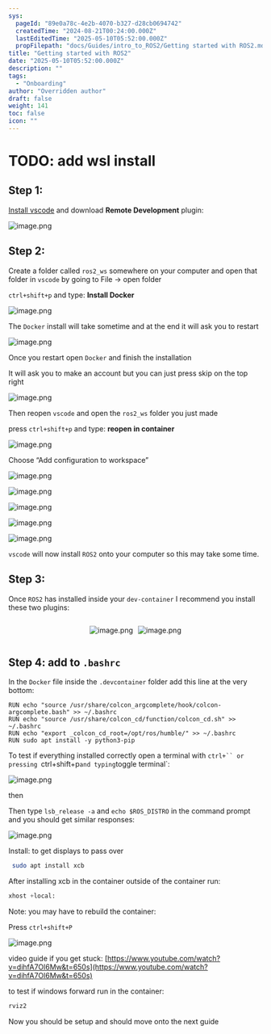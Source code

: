 ```yaml
---
sys:
  pageId: "89e0a78c-4e2b-4070-b327-d28cb0694742"
  createdTime: "2024-08-21T00:24:00.000Z"
  lastEditedTime: "2025-05-10T05:52:00.000Z"
  propFilepath: "docs/Guides/intro_to_ROS2/Getting started with ROS2.md"
title: "Getting started with ROS2"
date: "2025-05-10T05:52:00.000Z"
description: ""
tags:
  - "Onboarding"
author: "Overridden author"
draft: false
weight: 141
toc: false
icon: ""
---
```


# TODO: add wsl install

## Step 1:

[Install vscode](https://code.visualstudio.com/download) and download **Remote Development** plugin:

![image.png](https://prod-files-secure.s3.us-west-2.amazonaws.com/d518164a-d88e-44d1-a4ee-3adb3bd8bce0/efb52993-1881-4a40-b95e-6f020334f022/image.png?X-Amz-Algorithm=AWS4-HMAC-SHA256&X-Amz-Content-Sha256=UNSIGNED-PAYLOAD&X-Amz-Credential=ASIAZI2LB466QGYXRB4W%2F20250614%2Fus-west-2%2Fs3%2Faws4_request&X-Amz-Date=20250614T220730Z&X-Amz-Expires=3600&X-Amz-Security-Token=IQoJb3JpZ2luX2VjEE0aCXVzLXdlc3QtMiJHMEUCIAgLgnE8zFYQIDeORSzx93JTrtnTyJarF3vpiDXQ9uuNAiEApQrpc3ojk9xkM%2BKW0Zvwh76XGFPyqOYuN5AnPhw7wDsq%2FwMINhAAGgw2Mzc0MjMxODM4MDUiDDkt%2Br0w08hVYeqJhCrcA5Z6yOQM%2FU0yOCDPYZGojo1aLHp9%2BGno813t18NutGSFkJFRPgnvwRWculE9vGV%2Bxs3w5O0%2FsPMaKy0%2B2DXUIemfu1mEo6bJIICdepQ%2FSsOvYHv%2FEqnFqF704XMdsPi3EDIDyd%2BdPj1tPTRKlMkXt8OMwK3U9Q3C2XgzWK1k7qXeDZaI7Pp%2F%2BC6%2BK3uz9EICd2G4Mb661BhFEbj5OwEql7TgiUkqx%2FqfFTIFP94yzWq91EWmcLYgMjMM3wSuBu7ln7A8tlOpu9ZZGyDuz10o2DufvaPSiNRelU5yd%2Bz982huXwwierAj%2FUj1A6UmBZHlV29Tb%2B2pA3DfN5m3%2BCEvw11%2Bh0uEiWYkkcJy6aFqgqm64RndAiBj0AKBNj%2FisfCbakMdEx4Ik7O%2FWoLVKP%2B4%2BJD3%2FA65gOOvfoemg8VuUCzpnff0T%2FSuK5gLA6NjM3VUI7i3BfVKWWy6cEGjyLmt2pO4XKpUKuS8tFACnpyN6oFpuhb%2FabPoDH6nPdbVCGLy2iO22GKbq6mU3oJ6j6jmth%2BxS6ZQuvZysPHKvgf7NOsYDWnhZ%2B3jT4CR%2B7vPSw0RlwGnpg6qviRNQz59m7aLghdJYgX9Y1xM4mRbr9XWlJJPkQVK34bv5sDF%2FScAMI3Mt8IGOqUBcMZKfQjXrR5A3a6%2BVZp9hFCvPOgaL4H3PbFgfiDIQ5D375HRKMPsaxDWZRJso3%2B%2Bm5%2FLyg0uvWTO%2BcgD5BmT8sW6XXwfzhzVea%2B%2FQ8x1DL69Z64qHTE4paZZAb%2FmnA0%2B%2B70QE7PVZT7sSKaqpcTErDBHSLAjkQTHIzInAeCGAbCG5skhtvvlyMQ0xzInF3RzMv0AWzd6oMOpLPMgZA8Ekoj2dI%2Bw&X-Amz-Signature=7d0d3ca69568f8ed77a8499399aff08164347496663f2ab65faa0639c2a052f1&X-Amz-SignedHeaders=host&x-amz-checksum-mode=ENABLED&x-id=GetObject)

## Step 2:

Create a folder called `ros2_ws` somewhere on your computer and open that folder in `vscode` by going to File → open folder 

`ctrl+shift+p` and type: **Install Docker**

![image.png](https://prod-files-secure.s3.us-west-2.amazonaws.com/d518164a-d88e-44d1-a4ee-3adb3bd8bce0/2269dc0e-1cd5-47ff-bceb-c04ad9b2eab0/image.png?X-Amz-Algorithm=AWS4-HMAC-SHA256&X-Amz-Content-Sha256=UNSIGNED-PAYLOAD&X-Amz-Credential=ASIAZI2LB466QGYXRB4W%2F20250614%2Fus-west-2%2Fs3%2Faws4_request&X-Amz-Date=20250614T220730Z&X-Amz-Expires=3600&X-Amz-Security-Token=IQoJb3JpZ2luX2VjEE0aCXVzLXdlc3QtMiJHMEUCIAgLgnE8zFYQIDeORSzx93JTrtnTyJarF3vpiDXQ9uuNAiEApQrpc3ojk9xkM%2BKW0Zvwh76XGFPyqOYuN5AnPhw7wDsq%2FwMINhAAGgw2Mzc0MjMxODM4MDUiDDkt%2Br0w08hVYeqJhCrcA5Z6yOQM%2FU0yOCDPYZGojo1aLHp9%2BGno813t18NutGSFkJFRPgnvwRWculE9vGV%2Bxs3w5O0%2FsPMaKy0%2B2DXUIemfu1mEo6bJIICdepQ%2FSsOvYHv%2FEqnFqF704XMdsPi3EDIDyd%2BdPj1tPTRKlMkXt8OMwK3U9Q3C2XgzWK1k7qXeDZaI7Pp%2F%2BC6%2BK3uz9EICd2G4Mb661BhFEbj5OwEql7TgiUkqx%2FqfFTIFP94yzWq91EWmcLYgMjMM3wSuBu7ln7A8tlOpu9ZZGyDuz10o2DufvaPSiNRelU5yd%2Bz982huXwwierAj%2FUj1A6UmBZHlV29Tb%2B2pA3DfN5m3%2BCEvw11%2Bh0uEiWYkkcJy6aFqgqm64RndAiBj0AKBNj%2FisfCbakMdEx4Ik7O%2FWoLVKP%2B4%2BJD3%2FA65gOOvfoemg8VuUCzpnff0T%2FSuK5gLA6NjM3VUI7i3BfVKWWy6cEGjyLmt2pO4XKpUKuS8tFACnpyN6oFpuhb%2FabPoDH6nPdbVCGLy2iO22GKbq6mU3oJ6j6jmth%2BxS6ZQuvZysPHKvgf7NOsYDWnhZ%2B3jT4CR%2B7vPSw0RlwGnpg6qviRNQz59m7aLghdJYgX9Y1xM4mRbr9XWlJJPkQVK34bv5sDF%2FScAMI3Mt8IGOqUBcMZKfQjXrR5A3a6%2BVZp9hFCvPOgaL4H3PbFgfiDIQ5D375HRKMPsaxDWZRJso3%2B%2Bm5%2FLyg0uvWTO%2BcgD5BmT8sW6XXwfzhzVea%2B%2FQ8x1DL69Z64qHTE4paZZAb%2FmnA0%2B%2B70QE7PVZT7sSKaqpcTErDBHSLAjkQTHIzInAeCGAbCG5skhtvvlyMQ0xzInF3RzMv0AWzd6oMOpLPMgZA8Ekoj2dI%2Bw&X-Amz-Signature=3bff0767df04e4850e8de57ee86b7605abca5995c704a4b39fb4ebad700bdde5&X-Amz-SignedHeaders=host&x-amz-checksum-mode=ENABLED&x-id=GetObject)

The `Docker` install will take sometime and at the end it will ask you to restart

![image.png](https://prod-files-secure.s3.us-west-2.amazonaws.com/d518164a-d88e-44d1-a4ee-3adb3bd8bce0/ed233f78-be33-4b1f-b89c-9c346c0e961e/image.png?X-Amz-Algorithm=AWS4-HMAC-SHA256&X-Amz-Content-Sha256=UNSIGNED-PAYLOAD&X-Amz-Credential=ASIAZI2LB466QGYXRB4W%2F20250614%2Fus-west-2%2Fs3%2Faws4_request&X-Amz-Date=20250614T220730Z&X-Amz-Expires=3600&X-Amz-Security-Token=IQoJb3JpZ2luX2VjEE0aCXVzLXdlc3QtMiJHMEUCIAgLgnE8zFYQIDeORSzx93JTrtnTyJarF3vpiDXQ9uuNAiEApQrpc3ojk9xkM%2BKW0Zvwh76XGFPyqOYuN5AnPhw7wDsq%2FwMINhAAGgw2Mzc0MjMxODM4MDUiDDkt%2Br0w08hVYeqJhCrcA5Z6yOQM%2FU0yOCDPYZGojo1aLHp9%2BGno813t18NutGSFkJFRPgnvwRWculE9vGV%2Bxs3w5O0%2FsPMaKy0%2B2DXUIemfu1mEo6bJIICdepQ%2FSsOvYHv%2FEqnFqF704XMdsPi3EDIDyd%2BdPj1tPTRKlMkXt8OMwK3U9Q3C2XgzWK1k7qXeDZaI7Pp%2F%2BC6%2BK3uz9EICd2G4Mb661BhFEbj5OwEql7TgiUkqx%2FqfFTIFP94yzWq91EWmcLYgMjMM3wSuBu7ln7A8tlOpu9ZZGyDuz10o2DufvaPSiNRelU5yd%2Bz982huXwwierAj%2FUj1A6UmBZHlV29Tb%2B2pA3DfN5m3%2BCEvw11%2Bh0uEiWYkkcJy6aFqgqm64RndAiBj0AKBNj%2FisfCbakMdEx4Ik7O%2FWoLVKP%2B4%2BJD3%2FA65gOOvfoemg8VuUCzpnff0T%2FSuK5gLA6NjM3VUI7i3BfVKWWy6cEGjyLmt2pO4XKpUKuS8tFACnpyN6oFpuhb%2FabPoDH6nPdbVCGLy2iO22GKbq6mU3oJ6j6jmth%2BxS6ZQuvZysPHKvgf7NOsYDWnhZ%2B3jT4CR%2B7vPSw0RlwGnpg6qviRNQz59m7aLghdJYgX9Y1xM4mRbr9XWlJJPkQVK34bv5sDF%2FScAMI3Mt8IGOqUBcMZKfQjXrR5A3a6%2BVZp9hFCvPOgaL4H3PbFgfiDIQ5D375HRKMPsaxDWZRJso3%2B%2Bm5%2FLyg0uvWTO%2BcgD5BmT8sW6XXwfzhzVea%2B%2FQ8x1DL69Z64qHTE4paZZAb%2FmnA0%2B%2B70QE7PVZT7sSKaqpcTErDBHSLAjkQTHIzInAeCGAbCG5skhtvvlyMQ0xzInF3RzMv0AWzd6oMOpLPMgZA8Ekoj2dI%2Bw&X-Amz-Signature=7b42a6e9a9c06617a6039f6a2d62e5b476962b02fca6ab5ba2141a6da2f3992c&X-Amz-SignedHeaders=host&x-amz-checksum-mode=ENABLED&x-id=GetObject)

Once you restart open `Docker` and finish the installation

It will ask you to make an account but you can just press skip on the top right

![image.png](https://prod-files-secure.s3.us-west-2.amazonaws.com/d518164a-d88e-44d1-a4ee-3adb3bd8bce0/21010ad9-1659-4fd9-9f59-9932a09b2a3d/image.png?X-Amz-Algorithm=AWS4-HMAC-SHA256&X-Amz-Content-Sha256=UNSIGNED-PAYLOAD&X-Amz-Credential=ASIAZI2LB466QGYXRB4W%2F20250614%2Fus-west-2%2Fs3%2Faws4_request&X-Amz-Date=20250614T220730Z&X-Amz-Expires=3600&X-Amz-Security-Token=IQoJb3JpZ2luX2VjEE0aCXVzLXdlc3QtMiJHMEUCIAgLgnE8zFYQIDeORSzx93JTrtnTyJarF3vpiDXQ9uuNAiEApQrpc3ojk9xkM%2BKW0Zvwh76XGFPyqOYuN5AnPhw7wDsq%2FwMINhAAGgw2Mzc0MjMxODM4MDUiDDkt%2Br0w08hVYeqJhCrcA5Z6yOQM%2FU0yOCDPYZGojo1aLHp9%2BGno813t18NutGSFkJFRPgnvwRWculE9vGV%2Bxs3w5O0%2FsPMaKy0%2B2DXUIemfu1mEo6bJIICdepQ%2FSsOvYHv%2FEqnFqF704XMdsPi3EDIDyd%2BdPj1tPTRKlMkXt8OMwK3U9Q3C2XgzWK1k7qXeDZaI7Pp%2F%2BC6%2BK3uz9EICd2G4Mb661BhFEbj5OwEql7TgiUkqx%2FqfFTIFP94yzWq91EWmcLYgMjMM3wSuBu7ln7A8tlOpu9ZZGyDuz10o2DufvaPSiNRelU5yd%2Bz982huXwwierAj%2FUj1A6UmBZHlV29Tb%2B2pA3DfN5m3%2BCEvw11%2Bh0uEiWYkkcJy6aFqgqm64RndAiBj0AKBNj%2FisfCbakMdEx4Ik7O%2FWoLVKP%2B4%2BJD3%2FA65gOOvfoemg8VuUCzpnff0T%2FSuK5gLA6NjM3VUI7i3BfVKWWy6cEGjyLmt2pO4XKpUKuS8tFACnpyN6oFpuhb%2FabPoDH6nPdbVCGLy2iO22GKbq6mU3oJ6j6jmth%2BxS6ZQuvZysPHKvgf7NOsYDWnhZ%2B3jT4CR%2B7vPSw0RlwGnpg6qviRNQz59m7aLghdJYgX9Y1xM4mRbr9XWlJJPkQVK34bv5sDF%2FScAMI3Mt8IGOqUBcMZKfQjXrR5A3a6%2BVZp9hFCvPOgaL4H3PbFgfiDIQ5D375HRKMPsaxDWZRJso3%2B%2Bm5%2FLyg0uvWTO%2BcgD5BmT8sW6XXwfzhzVea%2B%2FQ8x1DL69Z64qHTE4paZZAb%2FmnA0%2B%2B70QE7PVZT7sSKaqpcTErDBHSLAjkQTHIzInAeCGAbCG5skhtvvlyMQ0xzInF3RzMv0AWzd6oMOpLPMgZA8Ekoj2dI%2Bw&X-Amz-Signature=e69942085d1bff8223d58869dc094a079be4ae0d836226286260d3cab44367da&X-Amz-SignedHeaders=host&x-amz-checksum-mode=ENABLED&x-id=GetObject)

Then reopen `vscode` and open the `ros2_ws` folder you just made

press `ctrl+shift+p` and type: **reopen in container**

![image.png](https://prod-files-secure.s3.us-west-2.amazonaws.com/d518164a-d88e-44d1-a4ee-3adb3bd8bce0/4e93b8c2-41ad-488c-8095-c74205196118/image.png?X-Amz-Algorithm=AWS4-HMAC-SHA256&X-Amz-Content-Sha256=UNSIGNED-PAYLOAD&X-Amz-Credential=ASIAZI2LB466QGYXRB4W%2F20250614%2Fus-west-2%2Fs3%2Faws4_request&X-Amz-Date=20250614T220730Z&X-Amz-Expires=3600&X-Amz-Security-Token=IQoJb3JpZ2luX2VjEE0aCXVzLXdlc3QtMiJHMEUCIAgLgnE8zFYQIDeORSzx93JTrtnTyJarF3vpiDXQ9uuNAiEApQrpc3ojk9xkM%2BKW0Zvwh76XGFPyqOYuN5AnPhw7wDsq%2FwMINhAAGgw2Mzc0MjMxODM4MDUiDDkt%2Br0w08hVYeqJhCrcA5Z6yOQM%2FU0yOCDPYZGojo1aLHp9%2BGno813t18NutGSFkJFRPgnvwRWculE9vGV%2Bxs3w5O0%2FsPMaKy0%2B2DXUIemfu1mEo6bJIICdepQ%2FSsOvYHv%2FEqnFqF704XMdsPi3EDIDyd%2BdPj1tPTRKlMkXt8OMwK3U9Q3C2XgzWK1k7qXeDZaI7Pp%2F%2BC6%2BK3uz9EICd2G4Mb661BhFEbj5OwEql7TgiUkqx%2FqfFTIFP94yzWq91EWmcLYgMjMM3wSuBu7ln7A8tlOpu9ZZGyDuz10o2DufvaPSiNRelU5yd%2Bz982huXwwierAj%2FUj1A6UmBZHlV29Tb%2B2pA3DfN5m3%2BCEvw11%2Bh0uEiWYkkcJy6aFqgqm64RndAiBj0AKBNj%2FisfCbakMdEx4Ik7O%2FWoLVKP%2B4%2BJD3%2FA65gOOvfoemg8VuUCzpnff0T%2FSuK5gLA6NjM3VUI7i3BfVKWWy6cEGjyLmt2pO4XKpUKuS8tFACnpyN6oFpuhb%2FabPoDH6nPdbVCGLy2iO22GKbq6mU3oJ6j6jmth%2BxS6ZQuvZysPHKvgf7NOsYDWnhZ%2B3jT4CR%2B7vPSw0RlwGnpg6qviRNQz59m7aLghdJYgX9Y1xM4mRbr9XWlJJPkQVK34bv5sDF%2FScAMI3Mt8IGOqUBcMZKfQjXrR5A3a6%2BVZp9hFCvPOgaL4H3PbFgfiDIQ5D375HRKMPsaxDWZRJso3%2B%2Bm5%2FLyg0uvWTO%2BcgD5BmT8sW6XXwfzhzVea%2B%2FQ8x1DL69Z64qHTE4paZZAb%2FmnA0%2B%2B70QE7PVZT7sSKaqpcTErDBHSLAjkQTHIzInAeCGAbCG5skhtvvlyMQ0xzInF3RzMv0AWzd6oMOpLPMgZA8Ekoj2dI%2Bw&X-Amz-Signature=2a3b500d3bd3ed8d7f3eaa21bd6f9c50f85faf0a33e2374223b2e90a54ebdb05&X-Amz-SignedHeaders=host&x-amz-checksum-mode=ENABLED&x-id=GetObject)

Choose “Add configuration to workspace”

![image.png](https://prod-files-secure.s3.us-west-2.amazonaws.com/d518164a-d88e-44d1-a4ee-3adb3bd8bce0/9560b282-5060-4989-ba37-97e7b2c22476/image.png?X-Amz-Algorithm=AWS4-HMAC-SHA256&X-Amz-Content-Sha256=UNSIGNED-PAYLOAD&X-Amz-Credential=ASIAZI2LB466QGYXRB4W%2F20250614%2Fus-west-2%2Fs3%2Faws4_request&X-Amz-Date=20250614T220730Z&X-Amz-Expires=3600&X-Amz-Security-Token=IQoJb3JpZ2luX2VjEE0aCXVzLXdlc3QtMiJHMEUCIAgLgnE8zFYQIDeORSzx93JTrtnTyJarF3vpiDXQ9uuNAiEApQrpc3ojk9xkM%2BKW0Zvwh76XGFPyqOYuN5AnPhw7wDsq%2FwMINhAAGgw2Mzc0MjMxODM4MDUiDDkt%2Br0w08hVYeqJhCrcA5Z6yOQM%2FU0yOCDPYZGojo1aLHp9%2BGno813t18NutGSFkJFRPgnvwRWculE9vGV%2Bxs3w5O0%2FsPMaKy0%2B2DXUIemfu1mEo6bJIICdepQ%2FSsOvYHv%2FEqnFqF704XMdsPi3EDIDyd%2BdPj1tPTRKlMkXt8OMwK3U9Q3C2XgzWK1k7qXeDZaI7Pp%2F%2BC6%2BK3uz9EICd2G4Mb661BhFEbj5OwEql7TgiUkqx%2FqfFTIFP94yzWq91EWmcLYgMjMM3wSuBu7ln7A8tlOpu9ZZGyDuz10o2DufvaPSiNRelU5yd%2Bz982huXwwierAj%2FUj1A6UmBZHlV29Tb%2B2pA3DfN5m3%2BCEvw11%2Bh0uEiWYkkcJy6aFqgqm64RndAiBj0AKBNj%2FisfCbakMdEx4Ik7O%2FWoLVKP%2B4%2BJD3%2FA65gOOvfoemg8VuUCzpnff0T%2FSuK5gLA6NjM3VUI7i3BfVKWWy6cEGjyLmt2pO4XKpUKuS8tFACnpyN6oFpuhb%2FabPoDH6nPdbVCGLy2iO22GKbq6mU3oJ6j6jmth%2BxS6ZQuvZysPHKvgf7NOsYDWnhZ%2B3jT4CR%2B7vPSw0RlwGnpg6qviRNQz59m7aLghdJYgX9Y1xM4mRbr9XWlJJPkQVK34bv5sDF%2FScAMI3Mt8IGOqUBcMZKfQjXrR5A3a6%2BVZp9hFCvPOgaL4H3PbFgfiDIQ5D375HRKMPsaxDWZRJso3%2B%2Bm5%2FLyg0uvWTO%2BcgD5BmT8sW6XXwfzhzVea%2B%2FQ8x1DL69Z64qHTE4paZZAb%2FmnA0%2B%2B70QE7PVZT7sSKaqpcTErDBHSLAjkQTHIzInAeCGAbCG5skhtvvlyMQ0xzInF3RzMv0AWzd6oMOpLPMgZA8Ekoj2dI%2Bw&X-Amz-Signature=de60afbc8fb2fa400d4437a95b0eacfe8e099043acddccf6b937ad4dfba0fb83&X-Amz-SignedHeaders=host&x-amz-checksum-mode=ENABLED&x-id=GetObject)

![image.png](https://prod-files-secure.s3.us-west-2.amazonaws.com/d518164a-d88e-44d1-a4ee-3adb3bd8bce0/2ee63f81-886b-48e8-a553-dc6e5eac99e4/image.png?X-Amz-Algorithm=AWS4-HMAC-SHA256&X-Amz-Content-Sha256=UNSIGNED-PAYLOAD&X-Amz-Credential=ASIAZI2LB466QGYXRB4W%2F20250614%2Fus-west-2%2Fs3%2Faws4_request&X-Amz-Date=20250614T220730Z&X-Amz-Expires=3600&X-Amz-Security-Token=IQoJb3JpZ2luX2VjEE0aCXVzLXdlc3QtMiJHMEUCIAgLgnE8zFYQIDeORSzx93JTrtnTyJarF3vpiDXQ9uuNAiEApQrpc3ojk9xkM%2BKW0Zvwh76XGFPyqOYuN5AnPhw7wDsq%2FwMINhAAGgw2Mzc0MjMxODM4MDUiDDkt%2Br0w08hVYeqJhCrcA5Z6yOQM%2FU0yOCDPYZGojo1aLHp9%2BGno813t18NutGSFkJFRPgnvwRWculE9vGV%2Bxs3w5O0%2FsPMaKy0%2B2DXUIemfu1mEo6bJIICdepQ%2FSsOvYHv%2FEqnFqF704XMdsPi3EDIDyd%2BdPj1tPTRKlMkXt8OMwK3U9Q3C2XgzWK1k7qXeDZaI7Pp%2F%2BC6%2BK3uz9EICd2G4Mb661BhFEbj5OwEql7TgiUkqx%2FqfFTIFP94yzWq91EWmcLYgMjMM3wSuBu7ln7A8tlOpu9ZZGyDuz10o2DufvaPSiNRelU5yd%2Bz982huXwwierAj%2FUj1A6UmBZHlV29Tb%2B2pA3DfN5m3%2BCEvw11%2Bh0uEiWYkkcJy6aFqgqm64RndAiBj0AKBNj%2FisfCbakMdEx4Ik7O%2FWoLVKP%2B4%2BJD3%2FA65gOOvfoemg8VuUCzpnff0T%2FSuK5gLA6NjM3VUI7i3BfVKWWy6cEGjyLmt2pO4XKpUKuS8tFACnpyN6oFpuhb%2FabPoDH6nPdbVCGLy2iO22GKbq6mU3oJ6j6jmth%2BxS6ZQuvZysPHKvgf7NOsYDWnhZ%2B3jT4CR%2B7vPSw0RlwGnpg6qviRNQz59m7aLghdJYgX9Y1xM4mRbr9XWlJJPkQVK34bv5sDF%2FScAMI3Mt8IGOqUBcMZKfQjXrR5A3a6%2BVZp9hFCvPOgaL4H3PbFgfiDIQ5D375HRKMPsaxDWZRJso3%2B%2Bm5%2FLyg0uvWTO%2BcgD5BmT8sW6XXwfzhzVea%2B%2FQ8x1DL69Z64qHTE4paZZAb%2FmnA0%2B%2B70QE7PVZT7sSKaqpcTErDBHSLAjkQTHIzInAeCGAbCG5skhtvvlyMQ0xzInF3RzMv0AWzd6oMOpLPMgZA8Ekoj2dI%2Bw&X-Amz-Signature=44110a4cf18ccafd183009a11587c2d12df6542a944bbaa3353b4ec7eced84da&X-Amz-SignedHeaders=host&x-amz-checksum-mode=ENABLED&x-id=GetObject)

![image.png](https://prod-files-secure.s3.us-west-2.amazonaws.com/d518164a-d88e-44d1-a4ee-3adb3bd8bce0/ae1580b2-b048-407e-aed9-b584224a7a04/image.png?X-Amz-Algorithm=AWS4-HMAC-SHA256&X-Amz-Content-Sha256=UNSIGNED-PAYLOAD&X-Amz-Credential=ASIAZI2LB466QGYXRB4W%2F20250614%2Fus-west-2%2Fs3%2Faws4_request&X-Amz-Date=20250614T220730Z&X-Amz-Expires=3600&X-Amz-Security-Token=IQoJb3JpZ2luX2VjEE0aCXVzLXdlc3QtMiJHMEUCIAgLgnE8zFYQIDeORSzx93JTrtnTyJarF3vpiDXQ9uuNAiEApQrpc3ojk9xkM%2BKW0Zvwh76XGFPyqOYuN5AnPhw7wDsq%2FwMINhAAGgw2Mzc0MjMxODM4MDUiDDkt%2Br0w08hVYeqJhCrcA5Z6yOQM%2FU0yOCDPYZGojo1aLHp9%2BGno813t18NutGSFkJFRPgnvwRWculE9vGV%2Bxs3w5O0%2FsPMaKy0%2B2DXUIemfu1mEo6bJIICdepQ%2FSsOvYHv%2FEqnFqF704XMdsPi3EDIDyd%2BdPj1tPTRKlMkXt8OMwK3U9Q3C2XgzWK1k7qXeDZaI7Pp%2F%2BC6%2BK3uz9EICd2G4Mb661BhFEbj5OwEql7TgiUkqx%2FqfFTIFP94yzWq91EWmcLYgMjMM3wSuBu7ln7A8tlOpu9ZZGyDuz10o2DufvaPSiNRelU5yd%2Bz982huXwwierAj%2FUj1A6UmBZHlV29Tb%2B2pA3DfN5m3%2BCEvw11%2Bh0uEiWYkkcJy6aFqgqm64RndAiBj0AKBNj%2FisfCbakMdEx4Ik7O%2FWoLVKP%2B4%2BJD3%2FA65gOOvfoemg8VuUCzpnff0T%2FSuK5gLA6NjM3VUI7i3BfVKWWy6cEGjyLmt2pO4XKpUKuS8tFACnpyN6oFpuhb%2FabPoDH6nPdbVCGLy2iO22GKbq6mU3oJ6j6jmth%2BxS6ZQuvZysPHKvgf7NOsYDWnhZ%2B3jT4CR%2B7vPSw0RlwGnpg6qviRNQz59m7aLghdJYgX9Y1xM4mRbr9XWlJJPkQVK34bv5sDF%2FScAMI3Mt8IGOqUBcMZKfQjXrR5A3a6%2BVZp9hFCvPOgaL4H3PbFgfiDIQ5D375HRKMPsaxDWZRJso3%2B%2Bm5%2FLyg0uvWTO%2BcgD5BmT8sW6XXwfzhzVea%2B%2FQ8x1DL69Z64qHTE4paZZAb%2FmnA0%2B%2B70QE7PVZT7sSKaqpcTErDBHSLAjkQTHIzInAeCGAbCG5skhtvvlyMQ0xzInF3RzMv0AWzd6oMOpLPMgZA8Ekoj2dI%2Bw&X-Amz-Signature=45acd3304347a96f4f5e3770644287d9aeb86cf11ee4ca8a4a1e957ad8a639dc&X-Amz-SignedHeaders=host&x-amz-checksum-mode=ENABLED&x-id=GetObject)

![image.png](https://prod-files-secure.s3.us-west-2.amazonaws.com/d518164a-d88e-44d1-a4ee-3adb3bd8bce0/53255b28-f75e-430f-b9e3-c0ac8577e42b/image.png?X-Amz-Algorithm=AWS4-HMAC-SHA256&X-Amz-Content-Sha256=UNSIGNED-PAYLOAD&X-Amz-Credential=ASIAZI2LB466QGYXRB4W%2F20250614%2Fus-west-2%2Fs3%2Faws4_request&X-Amz-Date=20250614T220730Z&X-Amz-Expires=3600&X-Amz-Security-Token=IQoJb3JpZ2luX2VjEE0aCXVzLXdlc3QtMiJHMEUCIAgLgnE8zFYQIDeORSzx93JTrtnTyJarF3vpiDXQ9uuNAiEApQrpc3ojk9xkM%2BKW0Zvwh76XGFPyqOYuN5AnPhw7wDsq%2FwMINhAAGgw2Mzc0MjMxODM4MDUiDDkt%2Br0w08hVYeqJhCrcA5Z6yOQM%2FU0yOCDPYZGojo1aLHp9%2BGno813t18NutGSFkJFRPgnvwRWculE9vGV%2Bxs3w5O0%2FsPMaKy0%2B2DXUIemfu1mEo6bJIICdepQ%2FSsOvYHv%2FEqnFqF704XMdsPi3EDIDyd%2BdPj1tPTRKlMkXt8OMwK3U9Q3C2XgzWK1k7qXeDZaI7Pp%2F%2BC6%2BK3uz9EICd2G4Mb661BhFEbj5OwEql7TgiUkqx%2FqfFTIFP94yzWq91EWmcLYgMjMM3wSuBu7ln7A8tlOpu9ZZGyDuz10o2DufvaPSiNRelU5yd%2Bz982huXwwierAj%2FUj1A6UmBZHlV29Tb%2B2pA3DfN5m3%2BCEvw11%2Bh0uEiWYkkcJy6aFqgqm64RndAiBj0AKBNj%2FisfCbakMdEx4Ik7O%2FWoLVKP%2B4%2BJD3%2FA65gOOvfoemg8VuUCzpnff0T%2FSuK5gLA6NjM3VUI7i3BfVKWWy6cEGjyLmt2pO4XKpUKuS8tFACnpyN6oFpuhb%2FabPoDH6nPdbVCGLy2iO22GKbq6mU3oJ6j6jmth%2BxS6ZQuvZysPHKvgf7NOsYDWnhZ%2B3jT4CR%2B7vPSw0RlwGnpg6qviRNQz59m7aLghdJYgX9Y1xM4mRbr9XWlJJPkQVK34bv5sDF%2FScAMI3Mt8IGOqUBcMZKfQjXrR5A3a6%2BVZp9hFCvPOgaL4H3PbFgfiDIQ5D375HRKMPsaxDWZRJso3%2B%2Bm5%2FLyg0uvWTO%2BcgD5BmT8sW6XXwfzhzVea%2B%2FQ8x1DL69Z64qHTE4paZZAb%2FmnA0%2B%2B70QE7PVZT7sSKaqpcTErDBHSLAjkQTHIzInAeCGAbCG5skhtvvlyMQ0xzInF3RzMv0AWzd6oMOpLPMgZA8Ekoj2dI%2Bw&X-Amz-Signature=08196dd3d24640c1fefceefa075e0ba8b46054ae07659c3f02f0fce2671b3123&X-Amz-SignedHeaders=host&x-amz-checksum-mode=ENABLED&x-id=GetObject)

![image.png](https://prod-files-secure.s3.us-west-2.amazonaws.com/d518164a-d88e-44d1-a4ee-3adb3bd8bce0/7c562767-5af9-4ffb-97d1-327bcdf4ee00/image.png?X-Amz-Algorithm=AWS4-HMAC-SHA256&X-Amz-Content-Sha256=UNSIGNED-PAYLOAD&X-Amz-Credential=ASIAZI2LB466QGYXRB4W%2F20250614%2Fus-west-2%2Fs3%2Faws4_request&X-Amz-Date=20250614T220730Z&X-Amz-Expires=3600&X-Amz-Security-Token=IQoJb3JpZ2luX2VjEE0aCXVzLXdlc3QtMiJHMEUCIAgLgnE8zFYQIDeORSzx93JTrtnTyJarF3vpiDXQ9uuNAiEApQrpc3ojk9xkM%2BKW0Zvwh76XGFPyqOYuN5AnPhw7wDsq%2FwMINhAAGgw2Mzc0MjMxODM4MDUiDDkt%2Br0w08hVYeqJhCrcA5Z6yOQM%2FU0yOCDPYZGojo1aLHp9%2BGno813t18NutGSFkJFRPgnvwRWculE9vGV%2Bxs3w5O0%2FsPMaKy0%2B2DXUIemfu1mEo6bJIICdepQ%2FSsOvYHv%2FEqnFqF704XMdsPi3EDIDyd%2BdPj1tPTRKlMkXt8OMwK3U9Q3C2XgzWK1k7qXeDZaI7Pp%2F%2BC6%2BK3uz9EICd2G4Mb661BhFEbj5OwEql7TgiUkqx%2FqfFTIFP94yzWq91EWmcLYgMjMM3wSuBu7ln7A8tlOpu9ZZGyDuz10o2DufvaPSiNRelU5yd%2Bz982huXwwierAj%2FUj1A6UmBZHlV29Tb%2B2pA3DfN5m3%2BCEvw11%2Bh0uEiWYkkcJy6aFqgqm64RndAiBj0AKBNj%2FisfCbakMdEx4Ik7O%2FWoLVKP%2B4%2BJD3%2FA65gOOvfoemg8VuUCzpnff0T%2FSuK5gLA6NjM3VUI7i3BfVKWWy6cEGjyLmt2pO4XKpUKuS8tFACnpyN6oFpuhb%2FabPoDH6nPdbVCGLy2iO22GKbq6mU3oJ6j6jmth%2BxS6ZQuvZysPHKvgf7NOsYDWnhZ%2B3jT4CR%2B7vPSw0RlwGnpg6qviRNQz59m7aLghdJYgX9Y1xM4mRbr9XWlJJPkQVK34bv5sDF%2FScAMI3Mt8IGOqUBcMZKfQjXrR5A3a6%2BVZp9hFCvPOgaL4H3PbFgfiDIQ5D375HRKMPsaxDWZRJso3%2B%2Bm5%2FLyg0uvWTO%2BcgD5BmT8sW6XXwfzhzVea%2B%2FQ8x1DL69Z64qHTE4paZZAb%2FmnA0%2B%2B70QE7PVZT7sSKaqpcTErDBHSLAjkQTHIzInAeCGAbCG5skhtvvlyMQ0xzInF3RzMv0AWzd6oMOpLPMgZA8Ekoj2dI%2Bw&X-Amz-Signature=892b69ad3592e68d96efbf3d780d3f77f970dcb27f0092e5d96e5f9b1b75ab7b&X-Amz-SignedHeaders=host&x-amz-checksum-mode=ENABLED&x-id=GetObject)

`vscode` will now install `ROS2` onto your computer so this may take some time.

## Step 3:

Once `ROS2` has installed inside your `dev-container` I recommend you install these two plugins:

<div style="display: flex;flex-direction: row; column-gap:10px; max-width: 630px;justify-content: center;">
<div>

![image.png](https://prod-files-secure.s3.us-west-2.amazonaws.com/d518164a-d88e-44d1-a4ee-3adb3bd8bce0/3fc3d550-5a54-4ba1-ba6b-faa01cdb7369/image.png?X-Amz-Algorithm=AWS4-HMAC-SHA256&X-Amz-Content-Sha256=UNSIGNED-PAYLOAD&X-Amz-Credential=ASIAZI2LB4664RBYI7R7%2F20250614%2Fus-west-2%2Fs3%2Faws4_request&X-Amz-Date=20250614T220740Z&X-Amz-Expires=3600&X-Amz-Security-Token=IQoJb3JpZ2luX2VjEE0aCXVzLXdlc3QtMiJHMEUCIF%2Bru1h0ABtE75G0h81OaobjsGx4AHdkbtFXCdH7A2IhAiEAsd8dHQUYfK8%2Bq2mfUcKskjmWgLo2Wu30WwyFF1d8qqwq%2FwMINhAAGgw2Mzc0MjMxODM4MDUiDIm5kNa3XZycOvW9lircA4MFT8tu8gxjKaBoGQLkBTy5WSAoIu1snNLk33S3%2BE4UUKipEIC73sjV%2BwIzEZCrJJ%2FLdIKBZK7fM%2B7pvvgTadKgrYcxWdQhTINr7uO%2FoUNUBRBZqZ3kll79RWXAr0VfVWi2YPwGOLaDnTYbKMEWi%2Bn36jJ%2BGAV3%2BWwOgt%2BslOZuqc%2B%2B6NHtf6Mw5zkukh0umL2bgPzLVcWXNrvI9FKzQP7CSQR2C%2BbDlo7po9rxMKlKG6huuDAclBGl70ONb0bxvVhMcT0z%2FeixOq7TPb4cL%2FDLozXMT%2BFTH2kuBmJUOx9N%2FQczZttN6VfnOQ%2Fl1u57epBL91TTvLHoB%2Bm0NAuCXH%2BnwVu9RMYuU6b4DN%2B5gaJTmPLWUt0IOvt0MxXowXgVlQ%2Bl9rcydnGCnO8tZTusOzfCmm81112YKjAsavrnjmAkPnWoUYAMrRRf%2B3DV0pjhl5c4Sj6pGlmVAN%2FIdnEOf2CsA0np%2BW1oo3lqJqpm6%2BCgQ9IJq%2FBMtVbHEA9pwFrXF5UwgGEGcD%2FfJKw6oNXocK0kAJK7XfgenxzImT2hJnU%2BrhljENLpdtOitwZMvSo%2FnDUTRsaBcmX8MW9ablmaKWmusS666l%2B5syRzVeGfamgCePM8WJ5cuBQp%2FNq3MLHMt8IGOqUB8AFlwAIpGF5iHuv52mzvPzGc37aLX3f5FyE1OadDK%2B8tdUTOmCXFU6fBqrdmVnny9lMCtBDcRFsPUtmqcVSK%2BOIykD57ieIUX6HToCGzrH%2BYZlnJiwzBy%2F4cluu8h6g%2F3bgRJB5Z5GCITj9fx4hFXZVA7%2FbaQRGgpF3ZLBhD9wVLKc2qq6ffIU5YUTI2WUIhHIdiiocCmrvC1sEss0P8wWZ51bT1&X-Amz-Signature=85e3323d37b367be27607826937cee5200fc0059fc78b5e115a52f673d626a58&X-Amz-SignedHeaders=host&x-amz-checksum-mode=ENABLED&x-id=GetObject)

</div>
<div>

![image.png](https://prod-files-secure.s3.us-west-2.amazonaws.com/d518164a-d88e-44d1-a4ee-3adb3bd8bce0/d994cc66-13c2-4093-a5a3-f84cf4601a82/image.png?X-Amz-Algorithm=AWS4-HMAC-SHA256&X-Amz-Content-Sha256=UNSIGNED-PAYLOAD&X-Amz-Credential=ASIAZI2LB46625ISFWBW%2F20250614%2Fus-west-2%2Fs3%2Faws4_request&X-Amz-Date=20250614T220740Z&X-Amz-Expires=3600&X-Amz-Security-Token=IQoJb3JpZ2luX2VjEE0aCXVzLXdlc3QtMiJGMEQCIBIsN6BFICMBqimr%2FYTx6KgvOpDo6C2J2jBEz4%2FFtW50AiA%2BGaC2IVxVw9h7uPTAtZriSWVaXEx2%2F1phtfSZzcRpXyr%2FAwg2EAAaDDYzNzQyMzE4MzgwNSIM3QcpOhz3ynVJCmw6KtwDRIEAA5ryOjtzYp%2BzulFfj%2BUt%2BSuVYxHTImxcDwhZnBLNJfJl3NTcYbwcyacxZ9A3TPKX2CZMPkEHAstEG64ITl8yCvN91%2FcHYG5cjxEGYtjDGEDc38FJEl8s93XpnNIepJKZlbBSmIN5gDOkC9AEec4b82GFR9oFdC9xF63v%2FZ0dS6taEiHF2WP3cw9DTFLqd3%2B0BwlGm0UpDW53WcdrUI97GzSefWHqYoO04vOYR2CxN9ETJew5MUZHkH1QB1NaXcskPhanI34c1bEOnoANlKhqaebAHB6qZ%2Bf%2B6uf%2FXB32jpOGuYO7qlT0UEAd265BBzbFwUu%2B7tyk5rOczKrNfk5QtyWmacXyLtf1ZnxYMVkqG9wpQEe16fvbU9ukjkldxyNDBRvQZhdLkWW%2BImBRa8fhfX3g2QnDA%2B38GpS8yirIKNL44FggQz%2BkG2YvbpQx73HqLzHkGm%2FC0ymSaxH06ujFAxUEAXNw0JkJ1dAr0cnrrdJYYCmMzUZHkstJ4PkksA4kHDe9TMFQCOfUb8OgmhX9GHf8BmcPyARvVMcqFrMlUnv%2FhH%2BZOA7SrzNz01qYg4Ahil55MzLLwDEJ3RanAr3qBIeeRaxN8iRwC1MlybvDdBqzvRM%2BRJjsLaUwy8y3wgY6pgHnjIF1ZSOxiBcIQfD5waIws8Kgw2hosQVxiB84SriawChAYFlhqCjnhcMY%2BvoeXJBSxWWeplZ%2FhbqXtq4YBbl4%2Bt%2Bjcuzey4Fmsvf4ew%2BWx6T5ObMG4jTvLmWggZ5lx%2FWwJtjBIKkucMpE4Y%2BAaSYgajte2g3YxFgYv88yz1%2BlAdjXf6ckE6wpxSUfojxJa58E5%2BBoxx%2BAoQ0Y81x2hGplXjFpbhCP&X-Amz-Signature=85fa635d666a76d69b3d4c8f37bad8657a2243d0d1ff64ce39a0633ad51a152a&X-Amz-SignedHeaders=host&x-amz-checksum-mode=ENABLED&x-id=GetObject)

</div>
</div>

## Step 4: add to `.bashrc`

In the `Docker` file inside the `.devcontainer` folder add this line at the very bottom: 

```docker
RUN echo "source /usr/share/colcon_argcomplete/hook/colcon-argcomplete.bash" >> ~/.bashrc
RUN echo "source /usr/share/colcon_cd/function/colcon_cd.sh" >> ~/.bashrc
RUN echo "export _colcon_cd_root=/opt/ros/humble/" >> ~/.bashrc
RUN sudo apt install -y python3-pip 
```

To test if everything installed correctly open a terminal with `ctrl+`` or pressing `ctrl+shift+p` and typing `toggle terminal`:

![image.png](https://prod-files-secure.s3.us-west-2.amazonaws.com/d518164a-d88e-44d1-a4ee-3adb3bd8bce0/6a4943d8-b04e-4c02-9a58-775f3384d1a5/image.png?X-Amz-Algorithm=AWS4-HMAC-SHA256&X-Amz-Content-Sha256=UNSIGNED-PAYLOAD&X-Amz-Credential=ASIAZI2LB466QGYXRB4W%2F20250614%2Fus-west-2%2Fs3%2Faws4_request&X-Amz-Date=20250614T220730Z&X-Amz-Expires=3600&X-Amz-Security-Token=IQoJb3JpZ2luX2VjEE0aCXVzLXdlc3QtMiJHMEUCIAgLgnE8zFYQIDeORSzx93JTrtnTyJarF3vpiDXQ9uuNAiEApQrpc3ojk9xkM%2BKW0Zvwh76XGFPyqOYuN5AnPhw7wDsq%2FwMINhAAGgw2Mzc0MjMxODM4MDUiDDkt%2Br0w08hVYeqJhCrcA5Z6yOQM%2FU0yOCDPYZGojo1aLHp9%2BGno813t18NutGSFkJFRPgnvwRWculE9vGV%2Bxs3w5O0%2FsPMaKy0%2B2DXUIemfu1mEo6bJIICdepQ%2FSsOvYHv%2FEqnFqF704XMdsPi3EDIDyd%2BdPj1tPTRKlMkXt8OMwK3U9Q3C2XgzWK1k7qXeDZaI7Pp%2F%2BC6%2BK3uz9EICd2G4Mb661BhFEbj5OwEql7TgiUkqx%2FqfFTIFP94yzWq91EWmcLYgMjMM3wSuBu7ln7A8tlOpu9ZZGyDuz10o2DufvaPSiNRelU5yd%2Bz982huXwwierAj%2FUj1A6UmBZHlV29Tb%2B2pA3DfN5m3%2BCEvw11%2Bh0uEiWYkkcJy6aFqgqm64RndAiBj0AKBNj%2FisfCbakMdEx4Ik7O%2FWoLVKP%2B4%2BJD3%2FA65gOOvfoemg8VuUCzpnff0T%2FSuK5gLA6NjM3VUI7i3BfVKWWy6cEGjyLmt2pO4XKpUKuS8tFACnpyN6oFpuhb%2FabPoDH6nPdbVCGLy2iO22GKbq6mU3oJ6j6jmth%2BxS6ZQuvZysPHKvgf7NOsYDWnhZ%2B3jT4CR%2B7vPSw0RlwGnpg6qviRNQz59m7aLghdJYgX9Y1xM4mRbr9XWlJJPkQVK34bv5sDF%2FScAMI3Mt8IGOqUBcMZKfQjXrR5A3a6%2BVZp9hFCvPOgaL4H3PbFgfiDIQ5D375HRKMPsaxDWZRJso3%2B%2Bm5%2FLyg0uvWTO%2BcgD5BmT8sW6XXwfzhzVea%2B%2FQ8x1DL69Z64qHTE4paZZAb%2FmnA0%2B%2B70QE7PVZT7sSKaqpcTErDBHSLAjkQTHIzInAeCGAbCG5skhtvvlyMQ0xzInF3RzMv0AWzd6oMOpLPMgZA8Ekoj2dI%2Bw&X-Amz-Signature=7df0f6d88ac9c3c475cd10c4e18649f9dca26816ace22c56c82e093e9b963e46&X-Amz-SignedHeaders=host&x-amz-checksum-mode=ENABLED&x-id=GetObject)

then 

Then type `lsb_release -a` and `echo $ROS_DISTRO` in the command prompt and you should get similar responses:

![image.png](https://prod-files-secure.s3.us-west-2.amazonaws.com/d518164a-d88e-44d1-a4ee-3adb3bd8bce0/3e635dec-a805-4e85-8b9e-d000e5b71a4e/image.png?X-Amz-Algorithm=AWS4-HMAC-SHA256&X-Amz-Content-Sha256=UNSIGNED-PAYLOAD&X-Amz-Credential=ASIAZI2LB466QGYXRB4W%2F20250614%2Fus-west-2%2Fs3%2Faws4_request&X-Amz-Date=20250614T220730Z&X-Amz-Expires=3600&X-Amz-Security-Token=IQoJb3JpZ2luX2VjEE0aCXVzLXdlc3QtMiJHMEUCIAgLgnE8zFYQIDeORSzx93JTrtnTyJarF3vpiDXQ9uuNAiEApQrpc3ojk9xkM%2BKW0Zvwh76XGFPyqOYuN5AnPhw7wDsq%2FwMINhAAGgw2Mzc0MjMxODM4MDUiDDkt%2Br0w08hVYeqJhCrcA5Z6yOQM%2FU0yOCDPYZGojo1aLHp9%2BGno813t18NutGSFkJFRPgnvwRWculE9vGV%2Bxs3w5O0%2FsPMaKy0%2B2DXUIemfu1mEo6bJIICdepQ%2FSsOvYHv%2FEqnFqF704XMdsPi3EDIDyd%2BdPj1tPTRKlMkXt8OMwK3U9Q3C2XgzWK1k7qXeDZaI7Pp%2F%2BC6%2BK3uz9EICd2G4Mb661BhFEbj5OwEql7TgiUkqx%2FqfFTIFP94yzWq91EWmcLYgMjMM3wSuBu7ln7A8tlOpu9ZZGyDuz10o2DufvaPSiNRelU5yd%2Bz982huXwwierAj%2FUj1A6UmBZHlV29Tb%2B2pA3DfN5m3%2BCEvw11%2Bh0uEiWYkkcJy6aFqgqm64RndAiBj0AKBNj%2FisfCbakMdEx4Ik7O%2FWoLVKP%2B4%2BJD3%2FA65gOOvfoemg8VuUCzpnff0T%2FSuK5gLA6NjM3VUI7i3BfVKWWy6cEGjyLmt2pO4XKpUKuS8tFACnpyN6oFpuhb%2FabPoDH6nPdbVCGLy2iO22GKbq6mU3oJ6j6jmth%2BxS6ZQuvZysPHKvgf7NOsYDWnhZ%2B3jT4CR%2B7vPSw0RlwGnpg6qviRNQz59m7aLghdJYgX9Y1xM4mRbr9XWlJJPkQVK34bv5sDF%2FScAMI3Mt8IGOqUBcMZKfQjXrR5A3a6%2BVZp9hFCvPOgaL4H3PbFgfiDIQ5D375HRKMPsaxDWZRJso3%2B%2Bm5%2FLyg0uvWTO%2BcgD5BmT8sW6XXwfzhzVea%2B%2FQ8x1DL69Z64qHTE4paZZAb%2FmnA0%2B%2B70QE7PVZT7sSKaqpcTErDBHSLAjkQTHIzInAeCGAbCG5skhtvvlyMQ0xzInF3RzMv0AWzd6oMOpLPMgZA8Ekoj2dI%2Bw&X-Amz-Signature=e86258f21f294fc936349bc4c1d477953e4b77d6fc82cb34e7bea3d10509eab6&X-Amz-SignedHeaders=host&x-amz-checksum-mode=ENABLED&x-id=GetObject)

Install:  to get displays to pass over

```bash
 sudo apt install xcb
```

After installing xcb in the container outside of the container run:

```python
xhost +local:
```

Note: you may have to rebuild the container:

Press `ctrl+shift+P`

![image.png](https://prod-files-secure.s3.us-west-2.amazonaws.com/d518164a-d88e-44d1-a4ee-3adb3bd8bce0/6c2be660-2618-4c38-9c26-53554f7a0b7b/image.png?X-Amz-Algorithm=AWS4-HMAC-SHA256&X-Amz-Content-Sha256=UNSIGNED-PAYLOAD&X-Amz-Credential=ASIAZI2LB466QGYXRB4W%2F20250614%2Fus-west-2%2Fs3%2Faws4_request&X-Amz-Date=20250614T220730Z&X-Amz-Expires=3600&X-Amz-Security-Token=IQoJb3JpZ2luX2VjEE0aCXVzLXdlc3QtMiJHMEUCIAgLgnE8zFYQIDeORSzx93JTrtnTyJarF3vpiDXQ9uuNAiEApQrpc3ojk9xkM%2BKW0Zvwh76XGFPyqOYuN5AnPhw7wDsq%2FwMINhAAGgw2Mzc0MjMxODM4MDUiDDkt%2Br0w08hVYeqJhCrcA5Z6yOQM%2FU0yOCDPYZGojo1aLHp9%2BGno813t18NutGSFkJFRPgnvwRWculE9vGV%2Bxs3w5O0%2FsPMaKy0%2B2DXUIemfu1mEo6bJIICdepQ%2FSsOvYHv%2FEqnFqF704XMdsPi3EDIDyd%2BdPj1tPTRKlMkXt8OMwK3U9Q3C2XgzWK1k7qXeDZaI7Pp%2F%2BC6%2BK3uz9EICd2G4Mb661BhFEbj5OwEql7TgiUkqx%2FqfFTIFP94yzWq91EWmcLYgMjMM3wSuBu7ln7A8tlOpu9ZZGyDuz10o2DufvaPSiNRelU5yd%2Bz982huXwwierAj%2FUj1A6UmBZHlV29Tb%2B2pA3DfN5m3%2BCEvw11%2Bh0uEiWYkkcJy6aFqgqm64RndAiBj0AKBNj%2FisfCbakMdEx4Ik7O%2FWoLVKP%2B4%2BJD3%2FA65gOOvfoemg8VuUCzpnff0T%2FSuK5gLA6NjM3VUI7i3BfVKWWy6cEGjyLmt2pO4XKpUKuS8tFACnpyN6oFpuhb%2FabPoDH6nPdbVCGLy2iO22GKbq6mU3oJ6j6jmth%2BxS6ZQuvZysPHKvgf7NOsYDWnhZ%2B3jT4CR%2B7vPSw0RlwGnpg6qviRNQz59m7aLghdJYgX9Y1xM4mRbr9XWlJJPkQVK34bv5sDF%2FScAMI3Mt8IGOqUBcMZKfQjXrR5A3a6%2BVZp9hFCvPOgaL4H3PbFgfiDIQ5D375HRKMPsaxDWZRJso3%2B%2Bm5%2FLyg0uvWTO%2BcgD5BmT8sW6XXwfzhzVea%2B%2FQ8x1DL69Z64qHTE4paZZAb%2FmnA0%2B%2B70QE7PVZT7sSKaqpcTErDBHSLAjkQTHIzInAeCGAbCG5skhtvvlyMQ0xzInF3RzMv0AWzd6oMOpLPMgZA8Ekoj2dI%2Bw&X-Amz-Signature=677c216b216abdd724bab1b1a0bcf9f2bc804347e223dd071ddf6e7daf056484&X-Amz-SignedHeaders=host&x-amz-checksum-mode=ENABLED&x-id=GetObject)

video guide if you get stuck: [https://www.youtube.com/watch?v=dihfA7Ol6Mw&t=650s](https://www.youtube.com/watch?v=dihfA7Ol6Mw&t=650s)

to test if windows forward run in the container:

```bash
rviz2
```

Now you should be setup and should move onto the next guide 
